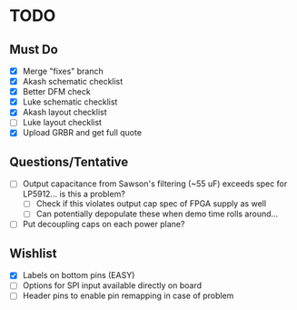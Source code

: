 # TODO

## Must Do
* [x] Merge "fixes" branch
* [x] Akash schematic checklist
* [x] Better DFM check
* [x] Luke schematic checklist
* [x] Akash layout checklist
* [ ] Luke layout checklist
* [x] Upload GRBR and get full quote

## Questions/Tentative

* [ ] Output capacitance from Sawson's filtering (~55 uF) exceeds spec for LP5912... is this a problem?
  * [ ] Check if this violates output cap spec of FPGA supply as well
  * [ ] Can potentially depopulate these when demo time rolls around...
* [ ] Put decoupling caps on each power plane?

## Wishlist

* [x] Labels on bottom pins (EASY)
* [ ] Options for SPI input available directly on board
* [ ] Header pins to enable pin remapping in case of problem
